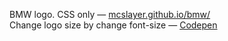 BMW logo. CSS only — [mcslayer.github.io/bmw/](http://mcslayer.github.io/bmw/)  
Change logo size by change font-size — [Codepen](http://codepen.io/mcslayer/pen/rHcpn)